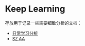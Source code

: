 # Keep Learning

存放用于记录一些需要细致分析的文档：

* [日常学习分析](docs/zengjf/README.md)
* [SZ AA](docs/AA/README.md)


